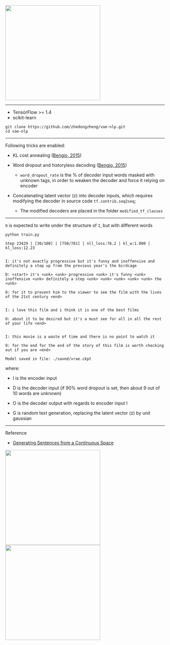 <img src="https://github.com/zhedongzheng/finch/blob/master/assets/vrae_motivation.png" height='300'>

---
* TensorFlow >= 1.4
* scikit-learn
```
git clone https://github.com/zhedongzheng/vae-nlp.git
cd vae-nlp
```
---
Following tricks are enabled:
* KL cost annealing ([Bengio, 2015](https://arxiv.org/abs/1511.06349))

* Word dropout and historyless decoding ([Bengio, 2015](https://arxiv.org/abs/1511.06349))
    * ```word_dropout_rate``` is the % of decoder input words masked with unknown tags, in order to weaken the decoder and force it relying on encoder

* Concatenating latent vector (z) into decoder inputs, which requires modifying the decoder in source code ```tf.contrib.seq2seq```;
    * The modified decoders are placed in the folder ``` modified_tf_classes ```
---
```O``` is expected to write under the structure of ```I```, but with different words

``` python train.py ```
```
Step 23429 | [30/100] | [750/781] | nll_loss:76.2 | kl_w:1.000 | kl_loss:12.23 


I: it's not exactly progressive but it's funny and inoffensive and definitely a step up from the previous year's the birdcage

D: <start> it's <unk> <unk> progressive <unk> it's funny <unk> inoffensive <unk> definitely a step <unk> <unk> <unk> <unk> <unk> the <unk>

O: for it to prevent him to the viewer to see the film with the lives of the 21st century <end>


I: i love this film and i think it is one of the best films

O: about it to be desired but it's a must see for all in all the rest of your life <end>


I: this movie is a waste of time and there is no point to watch it

O: for the end for the end of the story of this film is worth checking out if you are <end>

Model saved in file: ./saved/vrae.ckpt
```
where:
* I is the encoder input

* D is the decoder input (if 90% word dropout is set, then about 9 out of 10 words are unknown)

* O is the decoder output with regards to encoder input I

* G is random text generation, replacing the latent vector (z) by unit gaussian

---
Reference
* [Generating Sentences from a Continuous Space](https://arxiv.org/abs/1511.06349)

<img src="https://github.com/zhedongzheng/finch/blob/master/assets/vrae_struct.jpg" height='300'>

<img src="https://github.com/zhedongzheng/finch/blob/master/assets/vrae.png" height="300">
